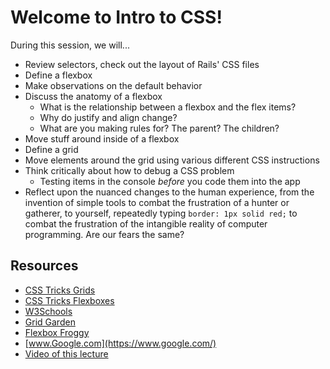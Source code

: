 # Welcome to Intro to CSS!

During this session, we will...

-   Review selectors, check out the layout of Rails' CSS files
-   Define a flexbox
-   Make observations on the default behavior
-   Discuss the anatomy of a flexbox
    -   What is the relationship between a flexbox and the flex items?
    -   Why do justify and align change?
    -   What are you making rules for? The parent? The children?
-   Move stuff around inside of a flexbox
-   Define a grid
-   Move elements around the grid using various different CSS instructions
-   Think critically about how to debug a CSS problem
    -   Testing items in the console *before* you code them into the app
-   Reflect upon the nuanced changes to the human experience, from the invention of simple tools to combat the frustration of a hunter or gatherer, to yourself, repeatedly typing `border: 1px solid red;` to combat the frustration of the intangible reality of computer programming. Are our fears the same?

## Resources
-   [CSS Tricks Grids](https://css-tricks.com/snippets/css/complete-guide-grid/)
-   [CSS Tricks Flexboxes](https://css-tricks.com/snippets/css/a-guide-to-flexbox/)
-   [W3Schools](https://www.w3schools.com/)
-   [Grid Garden](https://cssgridgarden.com/)
-   [Flexbox Froggy](https://flexboxfroggy.com/)
-   [www.Google.com](https://www.google.com/)
-   [Video of this lecture](https://youtu.be/kilzDNg_hSg)
